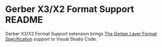 # Gerber X3/X2 Format Support README

Gerber X3/X2 Format Support extension brings [The Gerber Layer Format
Specification](https://www.ucamco.com/files/downloads/file_en/456/gerber-layer-format-specification-revision-2023-03_en.pdf)
support to Visual Studio Code.
